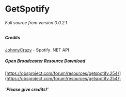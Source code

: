 # GetSpotify
###### Full source from version 0.0.2.1

##### Credits
[JohnnyCrazy](https://github.com/JohnnyCrazy/SpotifyAPI-NET) - Spotify .NET API

##### Open Broadcaster Resource Download
[https://obsproject.com/forum/resources/getspotify.254/](https://obsproject.com/forum/resources/getspotify.254/)
##### 'Please give credits!'
